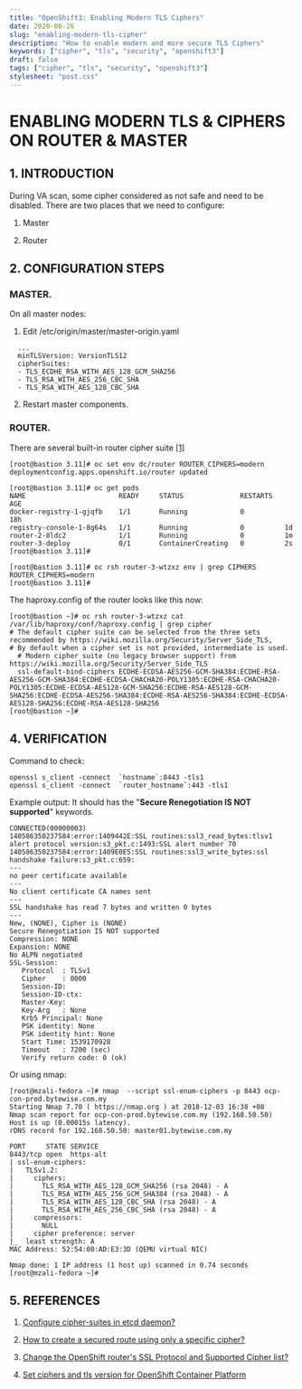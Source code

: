 ```yaml
---
title: "OpenShift3: Enabling Modern TLS Ciphers"
date: 2020-06-26
slug: "enabling-modern-tls-cipher"
description: "How to enable modern and more secure TLS Ciphers"
keywords: ["cipher", "tls", "security", "openshift3"]
draft: false
tags: ["cipher", "tls", "security", "openshift3"]
stylesheet: "post.css"
---
```


# ENABLING MODERN TLS & CIPHERS ON ROUTER & MASTER

## __1. INTRODUCTION__

During VA scan, some cipher considered as not safe and need to be disabled. There are two places that we need to configure:

 
1. Master

2. Router


## __2. CONFIGURATION STEPS__


### __MASTER.__

On all master nodes: 
1. Edit /etc/origin/master/master-origin.yaml

```servingInfo:
  ...
  minTLSVersion: VersionTLS12
  cipherSuites:
  - TLS_ECDHE_RSA_WITH_AES_128_GCM_SHA256
  - TLS_RSA_WITH_AES_256_CBC_SHA
  - TLS_RSA_WITH_AES_128_CBC_SHA
  ```
2. Restart master components.

### __ROUTER.__

There are several built-in router cipher suite
<a href="https://docs.openshift.com/container-platform/3.11/install_config/router/default_haproxy_router.html#bind-cipherss" target="_blank">[1]</a>


```
[root@bastion 3.11]# oc set env dc/router ROUTER_CIPHERS=modern
deploymentconfig.apps.openshift.io/router updated

[root@bastion 3.11]# oc get pods
NAME                       READY     STATUS              RESTARTS   AGE
docker-registry-1-gjqfb    1/1       Running             0          18h
registry-console-1-8g64s   1/1       Running             0          1d
router-2-8ldc2             1/1       Running             0          1m
router-3-deploy            0/1       ContainerCreating   0          2s
[root@bastion 3.11]# 

[root@bastion 3.11]# oc rsh router-3-wtzxz env | grep CIPHERS
ROUTER_CIPHERS=modern
[root@bastion 3.11]# 
```

The haproxy.config of the router looks like this now:

```
[root@bastion ~]# oc rsh router-3-wtzxz cat /var/lib/haproxy/conf/haproxy.config | grep cipher
# The default cipher suite can be selected from the three sets recommended by https://wiki.mozilla.org/Security/Server_Side_TLS,
# By default when a cipher set is not provided, intermediate is used.
  # Modern cipher suite (no legacy browser support) from https://wiki.mozilla.org/Security/Server_Side_TLS
  ssl-default-bind-ciphers ECDHE-ECDSA-AES256-GCM-SHA384:ECDHE-RSA-AES256-GCM-SHA384:ECDHE-ECDSA-CHACHA20-POLY1305:ECDHE-RSA-CHACHA20-POLY1305:ECDHE-ECDSA-AES128-GCM-SHA256:ECDHE-RSA-AES128-GCM-SHA256:ECDHE-ECDSA-AES256-SHA384:ECDHE-RSA-AES256-SHA384:ECDHE-ECDSA-AES128-SHA256:ECDHE-RSA-AES128-SHA256
[root@bastion ~]# 
```

## __4. VERIFICATION__

Command to check:
```
openssl s_client -connect  `hostname`:8443 -tls1
openssl s_client -connect  `router_hostname`:443 -tls1
```
 Example output:
 It should has the "__Secure Renegotiation IS NOT supported__" keywords.
 ```
 CONNECTED(00000003)
140586350237584:error:1409442E:SSL routines:ssl3_read_bytes:tlsv1 alert protocol version:s3_pkt.c:1493:SSL alert number 70
140586350237584:error:1409E0E5:SSL routines:ssl3_write_bytes:ssl handshake failure:s3_pkt.c:659:
---
no peer certificate available
---
No client certificate CA names sent
---
SSL handshake has read 7 bytes and written 0 bytes
---
New, (NONE), Cipher is (NONE)
Secure Renegotiation IS NOT supported
Compression: NONE
Expansion: NONE
No ALPN negotiated
SSL-Session:
    Protocol  : TLSv1
    Cipher    : 0000
    Session-ID: 
    Session-ID-ctx: 
    Master-Key: 
    Key-Arg   : None
    Krb5 Principal: None
    PSK identity: None
    PSK identity hint: None
    Start Time: 1539170928
    Timeout   : 7200 (sec)
    Verify return code: 0 (ok)
```

Or using nmap:

```
[root@mzali-fedora ~]# nmap  --script ssl-enum-ciphers -p 8443 ocp-con-prod.bytewise.com.my
Starting Nmap 7.70 ( https://nmap.org ) at 2018-12-03 16:38 +08
Nmap scan report for ocp-con-prod.bytewise.com.my (192.168.50.50)
Host is up (0.00015s latency).
rDNS record for 192.168.50.50: master01.bytewise.com.my

PORT     STATE SERVICE
8443/tcp open  https-alt
| ssl-enum-ciphers: 
|   TLSv1.2: 
|     ciphers: 
|       TLS_RSA_WITH_AES_128_GCM_SHA256 (rsa 2048) - A
|       TLS_RSA_WITH_AES_256_GCM_SHA384 (rsa 2048) - A
|       TLS_RSA_WITH_AES_128_CBC_SHA (rsa 2048) - A
|       TLS_RSA_WITH_AES_256_CBC_SHA (rsa 2048) - A
|     compressors: 
|       NULL
|     cipher preference: server
|_  least strength: A
MAC Address: 52:54:00:AD:E3:3D (QEMU virtual NIC)

Nmap done: 1 IP address (1 host up) scanned in 0.74 seconds
[root@mzali-fedora ~]# 
```  
  
    
      
  
## __5. REFERENCES__

1. <a href="https://access.redhat.com/solutions/3499651" target="_blank">Configure cipher-suites in etcd daemon?</a> 

2. <a href="https://access.redhat.com/solutions/3301341" target="_blank">How to create a secured route using only a specific cipher?</a>

3. <a href="https://access.redhat.com/solutions/2989001" target="_blank">Change the OpenShift router's SSL Protocol and Supported Cipher list?</a>

4. <a href="https://access.redhat.com/solutions/3374601" target="_blank">Set ciphers and tls version for OpenShift Container Platform</a>

